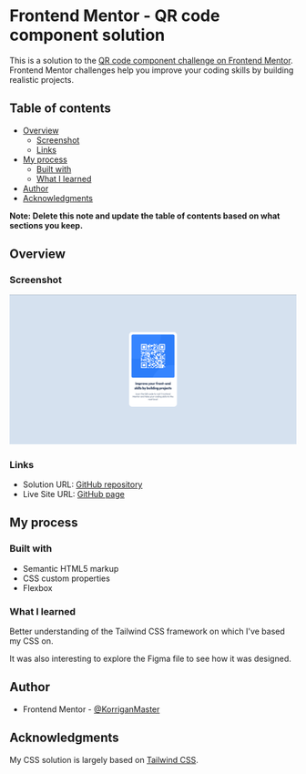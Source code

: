 # Frontend Mentor - QR code component solution

This is a solution to the [QR code component challenge on Frontend Mentor](https://www.frontendmentor.io/challenges/qr-code-component-iux_sIO_H). Frontend Mentor challenges help you improve your coding skills by building realistic projects. 

## Table of contents

- [Overview](#overview)
  - [Screenshot](#screenshot)
  - [Links](#links)
- [My process](#my-process)
  - [Built with](#built-with)
  - [What I learned](#what-i-learned)
- [Author](#author)
- [Acknowledgments](#acknowledgments)

**Note: Delete this note and update the table of contents based on what sections you keep.**

## Overview

### Screenshot

![](./images/screenshot.png)

### Links

- Solution URL: [GitHub repository](https://github.com/KorriganMaster/qr-code-component)
- Live Site URL: [GitHub page](https://korriganmaster.github.io/qr-code-component/)

## My process

### Built with

- Semantic HTML5 markup
- CSS custom properties
- Flexbox

### What I learned

Better understanding of the Tailwind CSS framework on which I've based my CSS on.

It was also interesting to explore the Figma file to see how it was designed.

## Author

- Frontend Mentor - [@KorriganMaster](https://www.frontendmentor.io/profile/KorriganMaster)

## Acknowledgments

My CSS solution is largely based on [Tailwind CSS](https://tailwindcss.com).
